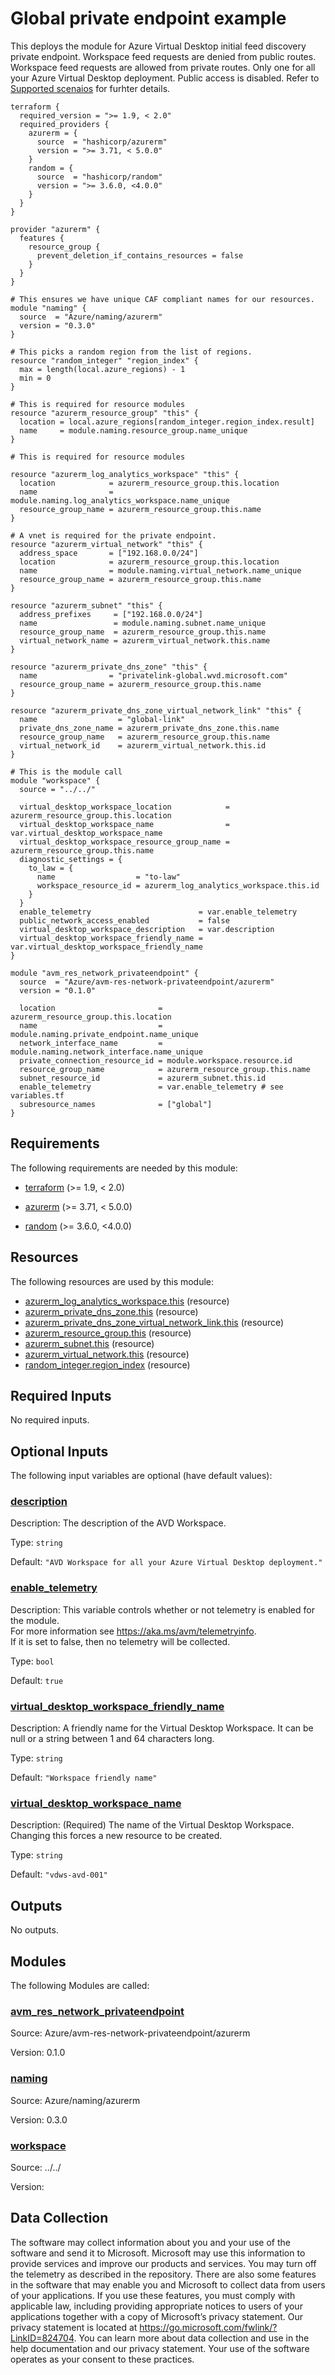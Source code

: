 <!-- BEGIN_TF_DOCS -->
# Global private endpoint example

This deploys the module for Azure Virtual Desktop initial feed discovery private endpoint. Workspace feed requests are denied from public routes. Workspace feed requests are allowed from private routes.
Only one for all your Azure Virtual Desktop deployment. Public access is disabled. Refer to [Supported scenaios](https://learn.microsoft.com/en-us/azure/virtual-desktop/private-link-overview) for furhter details.

```hcl
terraform {
  required_version = ">= 1.9, < 2.0"
  required_providers {
    azurerm = {
      source  = "hashicorp/azurerm"
      version = ">= 3.71, < 5.0.0"
    }
    random = {
      source  = "hashicorp/random"
      version = ">= 3.6.0, <4.0.0"
    }
  }
}

provider "azurerm" {
  features {
    resource_group {
      prevent_deletion_if_contains_resources = false
    }
  }
}

# This ensures we have unique CAF compliant names for our resources.
module "naming" {
  source  = "Azure/naming/azurerm"
  version = "0.3.0"
}

# This picks a random region from the list of regions.
resource "random_integer" "region_index" {
  max = length(local.azure_regions) - 1
  min = 0
}

# This is required for resource modules
resource "azurerm_resource_group" "this" {
  location = local.azure_regions[random_integer.region_index.result]
  name     = module.naming.resource_group.name_unique
}

# This is required for resource modules

resource "azurerm_log_analytics_workspace" "this" {
  location            = azurerm_resource_group.this.location
  name                = module.naming.log_analytics_workspace.name_unique
  resource_group_name = azurerm_resource_group.this.name
}

# A vnet is required for the private endpoint.
resource "azurerm_virtual_network" "this" {
  address_space       = ["192.168.0.0/24"]
  location            = azurerm_resource_group.this.location
  name                = module.naming.virtual_network.name_unique
  resource_group_name = azurerm_resource_group.this.name
}

resource "azurerm_subnet" "this" {
  address_prefixes     = ["192.168.0.0/24"]
  name                 = module.naming.subnet.name_unique
  resource_group_name  = azurerm_resource_group.this.name
  virtual_network_name = azurerm_virtual_network.this.name
}

resource "azurerm_private_dns_zone" "this" {
  name                = "privatelink-global.wvd.microsoft.com"
  resource_group_name = azurerm_resource_group.this.name
}

resource "azurerm_private_dns_zone_virtual_network_link" "this" {
  name                  = "global-link"
  private_dns_zone_name = azurerm_private_dns_zone.this.name
  resource_group_name   = azurerm_resource_group.this.name
  virtual_network_id    = azurerm_virtual_network.this.id
}

# This is the module call
module "workspace" {
  source = "../../"

  virtual_desktop_workspace_location            = azurerm_resource_group.this.location
  virtual_desktop_workspace_name                = var.virtual_desktop_workspace_name
  virtual_desktop_workspace_resource_group_name = azurerm_resource_group.this.name
  diagnostic_settings = {
    to_law = {
      name                  = "to-law"
      workspace_resource_id = azurerm_log_analytics_workspace.this.id
    }
  }
  enable_telemetry                        = var.enable_telemetry
  public_network_access_enabled           = false
  virtual_desktop_workspace_description   = var.description
  virtual_desktop_workspace_friendly_name = var.virtual_desktop_workspace_friendly_name
}

module "avm_res_network_privateendpoint" {
  source  = "Azure/avm-res-network-privateendpoint/azurerm"
  version = "0.1.0"

  location                       = azurerm_resource_group.this.location
  name                           = module.naming.private_endpoint.name_unique
  network_interface_name         = module.naming.network_interface.name_unique
  private_connection_resource_id = module.workspace.resource.id
  resource_group_name            = azurerm_resource_group.this.name
  subnet_resource_id             = azurerm_subnet.this.id
  enable_telemetry               = var.enable_telemetry # see variables.tf
  subresource_names              = ["global"]
}
```

<!-- markdownlint-disable MD033 -->
## Requirements

The following requirements are needed by this module:

- <a name="requirement_terraform"></a> [terraform](#requirement\_terraform) (>= 1.9, < 2.0)

- <a name="requirement_azurerm"></a> [azurerm](#requirement\_azurerm) (>= 3.71, < 5.0.0)

- <a name="requirement_random"></a> [random](#requirement\_random) (>= 3.6.0, <4.0.0)

## Resources

The following resources are used by this module:

- [azurerm_log_analytics_workspace.this](https://registry.terraform.io/providers/hashicorp/azurerm/latest/docs/resources/log_analytics_workspace) (resource)
- [azurerm_private_dns_zone.this](https://registry.terraform.io/providers/hashicorp/azurerm/latest/docs/resources/private_dns_zone) (resource)
- [azurerm_private_dns_zone_virtual_network_link.this](https://registry.terraform.io/providers/hashicorp/azurerm/latest/docs/resources/private_dns_zone_virtual_network_link) (resource)
- [azurerm_resource_group.this](https://registry.terraform.io/providers/hashicorp/azurerm/latest/docs/resources/resource_group) (resource)
- [azurerm_subnet.this](https://registry.terraform.io/providers/hashicorp/azurerm/latest/docs/resources/subnet) (resource)
- [azurerm_virtual_network.this](https://registry.terraform.io/providers/hashicorp/azurerm/latest/docs/resources/virtual_network) (resource)
- [random_integer.region_index](https://registry.terraform.io/providers/hashicorp/random/latest/docs/resources/integer) (resource)

<!-- markdownlint-disable MD013 -->
## Required Inputs

No required inputs.

## Optional Inputs

The following input variables are optional (have default values):

### <a name="input_description"></a> [description](#input\_description)

Description: The description of the AVD Workspace.

Type: `string`

Default: `"AVD Workspace for all your Azure Virtual Desktop deployment."`

### <a name="input_enable_telemetry"></a> [enable\_telemetry](#input\_enable\_telemetry)

Description: This variable controls whether or not telemetry is enabled for the module.  
For more information see https://aka.ms/avm/telemetryinfo.  
If it is set to false, then no telemetry will be collected.

Type: `bool`

Default: `true`

### <a name="input_virtual_desktop_workspace_friendly_name"></a> [virtual\_desktop\_workspace\_friendly\_name](#input\_virtual\_desktop\_workspace\_friendly\_name)

Description: A friendly name for the Virtual Desktop Workspace. It can be null or a string between 1 and 64 characters long.

Type: `string`

Default: `"Workspace friendly name"`

### <a name="input_virtual_desktop_workspace_name"></a> [virtual\_desktop\_workspace\_name](#input\_virtual\_desktop\_workspace\_name)

Description: (Required) The name of the Virtual Desktop Workspace. Changing this forces a new resource to be created.

Type: `string`

Default: `"vdws-avd-001"`

## Outputs

No outputs.

## Modules

The following Modules are called:

### <a name="module_avm_res_network_privateendpoint"></a> [avm\_res\_network\_privateendpoint](#module\_avm\_res\_network\_privateendpoint)

Source: Azure/avm-res-network-privateendpoint/azurerm

Version: 0.1.0

### <a name="module_naming"></a> [naming](#module\_naming)

Source: Azure/naming/azurerm

Version: 0.3.0

### <a name="module_workspace"></a> [workspace](#module\_workspace)

Source: ../../

Version:

<!-- markdownlint-disable-next-line MD041 -->
## Data Collection

The software may collect information about you and your use of the software and send it to Microsoft. Microsoft may use this information to provide services and improve our products and services. You may turn off the telemetry as described in the repository. There are also some features in the software that may enable you and Microsoft to collect data from users of your applications. If you use these features, you must comply with applicable law, including providing appropriate notices to users of your applications together with a copy of Microsoft’s privacy statement. Our privacy statement is located at <https://go.microsoft.com/fwlink/?LinkID=824704>. You can learn more about data collection and use in the help documentation and our privacy statement. Your use of the software operates as your consent to these practices.
<!-- END_TF_DOCS -->